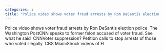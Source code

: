 ```yaml
---
categories: i
title: "Police video shows voter fraud arrests by Ron DeSantis election police  The Washington Post"
---
```

Police video shows voter fraud arrests by Ron DeSantis election police&nbsp;&nbsp;The Washington PostCNN speaks to former felon accused of voter fraud. See what he said&nbsp;&nbsp;CNNVoter suppression? Petition calls to stop arrests of those who voted illegally&nbsp;&nbsp;CBS MiamiShock videos of Fl